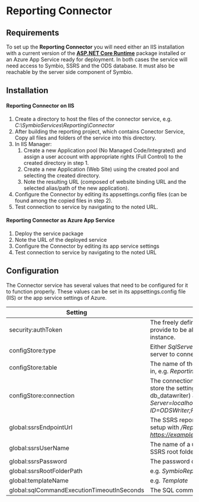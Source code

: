 # Reporting Connector 


## Requirements

To set up the **Reporting Connector** you will need either an IIS installation with a current version of the **[ASP.NET Core Runtime](https://dotnet.microsoft.com/download)** package installed or an Azure App Service ready for deployment. In both cases the service will need access to Symbio, SSRS and the ODS database. It must also be reachable by the server side component of Symbio.

## Installation

#### Reporting Connector on IIS
1. Create a directory to host the files of the connector service, e.g. _C:\SymbioServices\Reporting\Connector_
2. After building the reporting project, which contains Conector Service, Copy all files and folders of the service into this directory.
3. In IIS Manager:
    1. Create a new Application pool (No Managed Code/Integrated) and assign a user account with appropriate rights (Full Control) to the created directory in step 1.
    2. Create a new Application (Web Site) using the created pool and selecting the created directory.
    3. Note the resulting URL (composed of website binding URL and the selected alias/path of the new application).
4. Configure the Connector by editing its appsettings.config files (can be found among the copied files in step 2). 
5. Test connection to service by navigating to the noted URL.

#### Reporting Connector as Azure App Service

1. Deploy the service package
2. Note the URL of the deployed service
3. Configure the Connector by editing its app service settings
4. Test connection to service by navigating to the noted URL


## Configuration


The Connector service has several values that need to be configured for it to function properly. These values can be set in its appsettings.config file (IIS) or the app service settings of Azure.

| Setting | Meaning |
| ------- | ------- |
| security:authToken | The freely defineable token string that Symbio needs to provide to be allowed access to this connector service instance. |
| configStore:type | Either _SqlServer_ or _AzureTableStorage_; the type of database server to connect to. |
| configStore:table | The name of the table to manage connector service settings in, e.g. _ReportingConfig_. |
| configStore:connection | The connection string to use for connecting to a database to store the settings table in. DBO rights (e.g. db_owner or db_datawriter) are needed to create the table, e.g. _Server=localhost;Database=ODS;User ID=ODSWriter;Password=ODSWriterPwd_|
| global:ssrsEndpointUrl | The SSRS reporting service endpoint URL noted during SSRS setup with _/ReportService2010.asmx_ appended, e.g. _https://example.com/ReportServer/ReportService2010.asmx_. |
| global:ssrsUserName | The name of a user which has management access to the SSRS root folder path given above. |
| global:ssrsPassword | The password of the user named above. |
| global:ssrsRootFolderPath | e.g. _SymbioReporting_  |
| global:templateName | e.g. _Template_ |
| global:sqlCommandExecutionTimeoutInSeconds | The SQL command execution timeout in seconds, e.g. 7200. |



